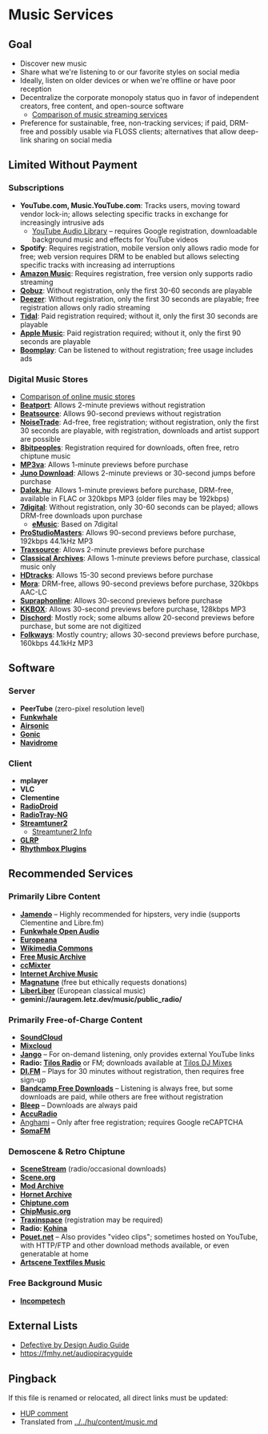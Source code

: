 # Music Services

## Goal

* Discover new music  
* Share what we're listening to or our favorite styles on social media  
* Ideally, listen on older devices or when we're offline or have poor reception  
* Decentralize the corporate monopoly status quo in favor of independent creators, free content, and open-source software  
  * [Comparison of music streaming services](https://en.wikipedia.org/wiki/Comparison_of_music_streaming_services)  
* Preference for sustainable, free, non-tracking services; if paid, DRM-free and possibly usable via FLOSS clients; alternatives that allow deep-link sharing on social media  

## Limited Without Payment

### Subscriptions

* **YouTube.com, Music.YouTube.com**: Tracks users, moving toward vendor lock-in; allows selecting specific tracks in exchange for increasingly intrusive ads  
  * [YouTube Audio Library](https://youtube.com/audiolibrary) – requires Google registration, downloadable background music and effects for YouTube videos  
* **Spotify**: Requires registration, mobile version only allows radio mode for free; web version requires DRM to be enabled but allows selecting specific tracks with increasing ad interruptions  
* **[Amazon Music](https://music.amazon.com/)**: Requires registration, free version only supports radio streaming  
* **[Qobuz](https://www.qobuz.com/us-en/)**: Without registration, only the first 30-60 seconds are playable  
* **[Deezer](https://Deezer.com/)**: Without registration, only the first 30 seconds are playable; free registration allows only radio streaming  
* **[Tidal](https://listen.tidal.com/)**: Paid registration required; without it, only the first 30 seconds are playable  
* **[Apple Music](https://music.apple.com/)**: Paid registration required; without it, only the first 90 seconds are playable  
* **[Boomplay](https://www.boomplay.com/)**: Can be listened to without registration; free usage includes ads  

### Digital Music Stores

* [Comparison of online music stores](https://en.wikipedia.org/wiki/Comparison_of_online_music_stores)  
* **[Beatport](https://www.beatport.com/)**: Allows 2-minute previews without registration  
* **[Beatsource](https://www.beatsource.com/)**: Allows 90-second previews without registration  
* **[NoiseTrade](https://www.pastemagazine.com/noisetrade/music/)**: Ad-free, free registration; without registration, only the first 30 seconds are playable, with registration, downloads and artist support are possible  
* **[8bitpeoples](http://www.8bitpeoples.com/)**: Registration required for downloads, often free, retro chiptune music  
* **[MP3va](https://www.mp3va.com/)**: Allows 1-minute previews before purchase  
* **[Juno Download](https://www.junodownload.com/)**: Allows 2-minute previews or 30-second jumps before purchase  
* **[Dalok.hu](https://dalok.hu/)**: Allows 1-minute previews before purchase, DRM-free, available in FLAC or 320kbps MP3 (older files may be 192kbps)  
* **[7digital](https://us.7digital.com/)**: Without registration, only 30-60 seconds can be played; allows DRM-free downloads upon purchase  
  * **[eMusic](https://www.emusic.com/)**: Based on 7digital  
* **[ProStudioMasters](https://www.prostudiomasters.com/)**: Allows 90-second previews before purchase, 192kbps 44.1kHz MP3  
* **[Traxsource](https://www.traxsource.com/)**: Allows 2-minute previews before purchase  
* **[Classical Archives](https://www.classicalarchives.com/)**: Allows 1-minute previews before purchase, classical music only  
* **[HDtracks](https://www.hdtracks.com/)**: Allows 15-30 second previews before purchase  
* **[Mora](https://mora.jp/)**: DRM-free, allows 90-second previews before purchase, 320kbps AAC-LC  
* **[Supraphonline](https://www.supraphonline.cz/)**: Allows 30-second previews before purchase  
* **[KKBOX](https://www.kkbox.com/)**: Allows 30-second previews before purchase, 128kbps MP3  
* **[Dischord](https://www.dischord.com/label/dischord)**: Mostly rock; some albums allow 20-second previews before purchase, but some are not digitized  
* **[Folkways](https://folkways.si.edu/)**: Mostly country; allows 30-second previews before purchase, 160kbps 44.1kHz MP3  

## Software

### Server

* **PeerTube** (zero-pixel resolution level)  
* **[Funkwhale](https://funkwhale.audio/)**  
* **[Airsonic](https://github.com/airsonic/airsonic)**  
* **[Gonic](https://github.com/sentriz/gonic)**  
* **[Navidrome](https://github.com/navidrome/navidrome)**  

### Client

* **mplayer**  
* **VLC**  
* **Clementine**  
* **[RadioDroid](https://f-droid.org/en/packages/net.programmierecke.radiodroid2/)**  
* **[RadioTray-NG](https://github.com/ebruck/radiotray-ng)**  
* **[Streamtuner2](https://sourceforge.net/projects/streamtuner2/)**  
  * [Streamtuner2 Info](http://fossil.include-once.org/streamtuner2/index)  
* **[GLRP](https://sourceforge.net/projects/glrp/)**  
* **[Rhythmbox Plugins](https://wiki.gnome.org/Apps/Rhythmbox/Plugins)**  

## Recommended Services

### Primarily Libre Content

* **[Jamendo](https://www.jamendo.com/)** – Highly recommended for hipsters, very indie (supports Clementine and Libre.fm)  
* **[Funkwhale Open Audio](https://open.audio/)**  
* **[Europeana](https://www.europeana.eu/en/search?page=1&qf=TYPE%3A%22SOUND%22&query=RIGHTS%3A*creative*)**  
* **[Wikimedia Commons](https://commons.wikimedia.org/)**  
* **[Free Music Archive](https://freemusicarchive.org/)**  
* **[ccMixter](http://ccmixter.org/)**  
* **[Internet Archive Music](https://archive.org/details/audio_music)**  
* **[Magnatune](http://magnatune.com/info/whynotevil)** (free but ethically requests donations)  
* **[LiberLiber](https://www.liberliber.it/)** (European classical music)  
* **gemini://auragem.letz.dev/music/public_radio/**  

### Primarily Free-of-Charge Content

* **[SoundCloud](https://soundcloud.com/)**  
* **[Mixcloud](https://www.mixcloud.com/)**  
* **[Jango](https://www.jango.com/)** – For on-demand listening, only provides external YouTube links  
* **Radio: [Tilos Radio](https://tilos.hu/)** or FM; downloads available at [Tilos DJ Mixes](https://tilos.hu/mixes/dj)  
* **[DI.FM](https://www.di.fm/)** – Plays for 30 minutes without registration, then requires free sign-up  
* **[Bandcamp Free Downloads](https://bandcamp.com/tag/free-download)** – Listening is always free, but some downloads are paid, while others are free without registration  
* **[Bleep](https://bleep.com/)** – Downloads are always paid  
* **[AccuRadio](https://www.accuradio.com/)**  
* [Anghami](https://play.anghami.com/) – Only after free registration; requires Google reCAPTCHA
* **[SomaFM](https://en.wikipedia.org/wiki/Soma.fm)**  

### Demoscene & Retro Chiptune

* **[SceneStream](https://www.scenestream.net/demovibes/streams/)** (radio/occasional downloads)  
* **[Scene.org](https://files.scene.org/)**  
* **[Mod Archive](https://modarchive.org/)**  
* **[Hornet Archive](ftp://ftp.hornet.org/pub/demos/music/contests/)**  
* **[Chiptune.com](http://www.chiptune.com/)**  
* **[ChipMusic.org](https://chipmusic.org/)**  
* **[Traxinspace](http://www.traxinspace.com/)** (registration may be required)  
* **Radio: [Kohina](http://www.kohina.com/)**  
* **[Pouet.net](https://www.pouet.net/)** – Also provides "video clips"; sometimes hosted on YouTube, with HTTP/FTP and other download methods available, or even generatable at home  
* **[Artscene Textfiles Music](http://artscene.textfiles.com/music/)**  

### Free Background Music

* **[Incompetech](https://incompetech.com/)**  

## External Lists

* [Defective by Design Audio Guide](https://www.defectivebydesign.org/guide/audio)
* https://fmhy.net/audiopiracyguide

## Pingback

If this file is renamed or relocated, all direct links must be updated:

* [HUP comment](https://hup.hu/comment/2568145#comment-2568145)
* Translated from [../../hu/content/music.md](../../hu/content/music.md)
